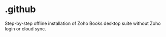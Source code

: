 # .github
Step-by-step offline installation of Zoho Books desktop suite without Zoho login or cloud sync.
